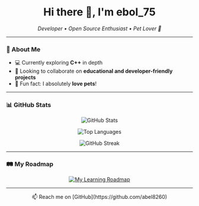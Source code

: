 <!-- Open Graph Image -->
<meta property="og:image" content="https://i.ibb.co/jR33T0w/abel8260-og-img.png" />

<h1 align="center">Hi there 👋, I'm ebol_75</h1>

<p align="center">
  <em>Developer • Open Source Enthusiast • Pet Lover 🐾</em>
</p>

---

### 🌱 About Me

- 💻 Currently exploring **C++** in depth  
- 🤝 Looking to collaborate on **educational and developer-friendly projects**  
- 🐶 Fun fact: I absolutely **love pets**!  

---

### 📊 GitHub Stats

<p align="center">
  <img src="https://github-readme-stats.vercel.app/api?username=abel8260&theme=blue-green&show_icons=true&hide_border=true" alt="GitHub Stats"/>
</p>

<p align="center">
  <img src="https://github-readme-stats.vercel.app/api/top-langs/?username=abel8260&theme=blue-green&layout=compact&hide_border=true" alt="Top Languages"/>
</p>

<p align="center">
  <img src="https://github-readme-streak-stats.herokuapp.com/?user=abel8260&theme=calm&hide_border=true" alt="GitHub Streak"/>
</p>

---

### 🛤️ My Roadmap

<p align="center">
  <a href="https://roadmap.sh">
    <img src="https://roadmap.sh/card/tall/64e2cea2ced78d29353345ec?variant=dark" alt="My Learning Roadmap"/>
  </a>
</p>

---

<!-- Optionally add contact links or portfolio -->
<p align="center">
  📫 Reach me on [GitHub](https://github.com/abel8260)
</p>
